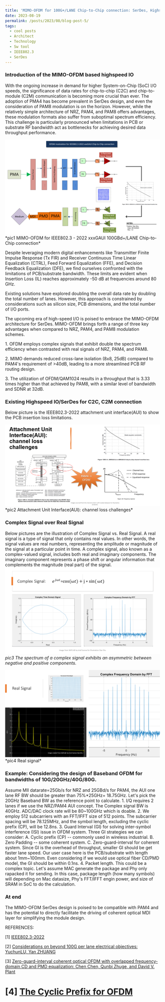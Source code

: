 ```yaml
---
title: 'MIMO-OFDM for 100G+/LANE Chip-to-Chip connection: SerDes, Highspeed I/O'
date: 2023-08-19
permalink: /posts/2023/08/blog-post-5/
tags:
  - cool posts
  - Architect
  - Technology
  - Sw tool
  - IEEE802.3
  - SerDes
---
```

### Introduction of the MIMO-OFDM based highspeed IO
With the ongoing increase in demand for higher System-on-Chip (SoC) I/O speeds, the significance of data rates for chip-to-chip (C2C) and chip-to-module (C2M) communication is becoming more crucial than ever. The adoption of PMA4 has become prevalent in SerDes design, and even the consideration of PAM8 modulation is on the horizon. However, while the relatively simple architecture of NRZ, PAM4, and PAM8 offers advantages, these modulation formats also suffer from suboptimal spectrum efficiency. This challenge is particularly pronounced when limitations in PCB or substrate RF bandwidth act as bottlenecks for achieving desired data throughput performance.

<a href="/images/MIMO_OFDM-Modulation.png">
    <img 
        src="/images/MIMO_OFDM-Modulation.png" 
    >
</a>
*pic1 MIMO-OFDM for IEEE802.3 - 2022 xxxGAUI 100GBd+/LANE Chip-to-Chip connection*

Despite leveraging modern digital enhancements like Transmitter Finite Impulse Response (Tx FIR) and Receiver Continuous Time Linear Equalization (CTRL), Feed Forward Equalization (FFE), and Decision Feedback Equalization (DFE), we find ourselves confronted with the limitations of PCB/substrate bandwidth. These limits are evident when Insertion Loss (IL) reaches approximately -50 dB at frequencies around 80 GHz.

Existing solutions have explored doubling the overall data rate by doubling the total number of lanes. However, this approach is constrained by considerations such as silicon size, PCB dimensions, and the total number of I/O ports.

The upcoming era of high-speed I/O is poised to embrace the MIMO-OFDM architecture for SerDes. MIMO-OFDM brings forth a range of three key advantages when compared to NRZ, PAM4, and PAM8 modulation schemes.

1\.  OFDM employs complex signals that exhibit double the spectrum efficiency when contrasted with real signals of NRZ, PAM4, and PAM8.

2\.  MIMO demands reduced cross-lane isolation (8x8, 25dB) compared to PAM4's requirement of >40dB, leading to a more streamlined PCB RF routing design.

3\.  The utilization of OFDM/QAM1024 results in a throughput that is 3.33 times higher than that achieved by PAM8, with a similar level of bandwidth and SDNR at 32dB.

### Existing Highspeed IO/SerDes for C2C, C2M connection
Below picture is the IEEE802.3-2022 attachment unit interface(AUI) to show the PCB insertion loss limitations.

<a href="/images/IEEE802.3_AUI.png">
    <img 
        src="/images/IEEE802.3_AUI.png" 
    >
</a>
*pic2 Attachment Unit Interface(AUI): channel loss challenges*

### Complex Signal over Real Signal
Below pictures are the illustration of Complex Signal vs. Real Signal. A real signal is a type of signal that only contains real values. In other words, the signal values are real numbers, representing the amplitude or magnitude of the signal at a particular point in time. A complex signal, also known as a complex-valued signal, includes both real and imaginary components. The imaginary component represents a phase shift or angular information that complements the magnitude (real part) of the signal.
<a href="/images/Matlab_complex_signal1.png">
    <img 
        src="/images/Matlab_complex_signal1.png" 
    >
</a>
*pic3 The spectrum of a complex signal exhibits an asymmetric between negative and positive components.*

<a href="/images/Matlab_complex_signal2.png">
    <img 
        src="/images/Matlab_complex_signal2.png" 
    >
</a>
*pic4 Real signal*

### Example: Considering the design of Baseband OFDM for bandwidths of 10G/20GHz/40G/80G.

Assume MII datarate=25Gb/s for NRZ and 25GBd/s for PAM4, the AUI one lane RF BW should be greater than 75%*25GHz= 18.75GHz. Let's pick the 20GHz Baseband BW as the reference point to calculate.
1\. I/Q requires 2 lanes if we use the NRZ/PAM4 AUI concept. The Complex signal BW is 40GHz. ADC/DAC clock rate will be 80~100GHz which is doable.
2\. We employ 512 subcarriers with an FFT/IFFT size of 512 points. The subcarrier spacing will be 78.125MHz, and the symbol length, excluding the cyclic prefix (CP), will be 12.8ns.
3\. Guard Interval (GI) for solving inter-symbol interference (ISI) issue in OFDM system. Three GI strategies we can consider: A. Cyclic prefix (CP) -- commonly used in wireless industrial. B. Zero Padding -- some coherent system. C. Zero-guard-interval for coherent system. Since GI is the overhead of throughput, smaller GI should be get faster lane speed. Our user case here is the PCB/substrate with length about 1mm~100mm. Even considering if we would use optical fiber CD/PMD model, the GI should be within 0.1ns.
4\. Packet length. This could be a complex topic. Let's assume MAC generate the package and Phy only rapacked it for sending. In this case, package length (how many symbols) will depending on Mac datasize, Phy's FFT/IFFT engin power, and size of SRAM in SoC to do the calculation.        

### At end

The MIMO-OFDM SerDes design is poised to be compatible with PAM4 and has the potential to directly facilitate the driving of coherent optical MDI layer for simplifying the module design.


REFERENCES:

[1] [IEEE802.3-2022](https://standards.ieee.org/ieee/802.3/10422/) 

[2] [Considerations on beyond 100G per lane electrical objectives: YuchunLU, Yan ZHUANG](https://www.ieee802.org/3/B400G/public/21_05/lu_b400g_01_210517.pdf) 

[3] [Zero-guard-interval coherent optical OFDM with overlapped frequency-domain CD and PMD equalization: Chen Chen, Qunbi Zhuge, and David V. Plant](https://opg.optica.org/oe/fulltext.cfm?uri=oe-19-8-7451&id=211579)

[4] [The Cyclic Prefix for OFDM](https://dspillustrations.com/pages/posts/misc/the-cyclic-prefix-cp-in-ofdm.html)
========================